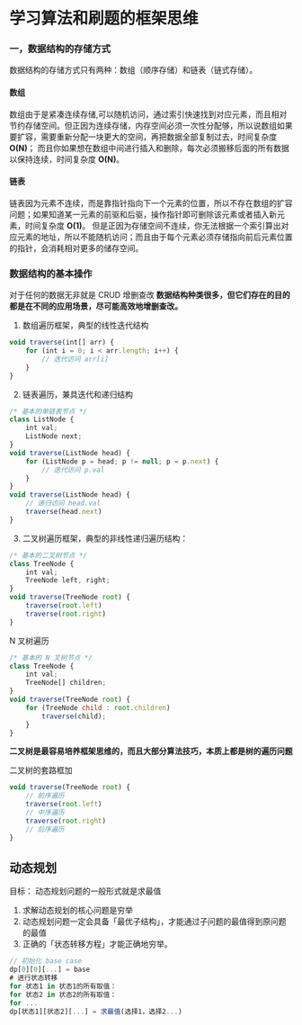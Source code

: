 # 学习算法和刷题的框架思维

### 一，数据结构的存储方式

数据结构的存储方式只有两种：数组（顺序存储）和链表（链式存储）。

#### 数组

数组由于是紧凑连续存储,可以随机访问，通过索引快速找到对应元素，而且相对节约存储空间。但正因为连续存储，内存空间必须一次性分配够，所以说数组如果要扩容，需要重新分配一块更大的空间，再把数据全部复制过去，时间复杂度 **O(N)**；
而且你如果想在数组中间进行插入和删除，每次必须搬移后面的所有数据以保持连续，时间复杂度 **O(N)**。

#### 链表

链表因为元素不连续，而是靠指针指向下一个元素的位置，所以不存在数组的扩容问题；如果知道某一元素的前驱和后驱，操作指针即可删除该元素或者插入新元素，时间复杂度 **O(1)**。
但是正因为存储空间不连续，你无法根据一个索引算出对应元素的地址，所以不能随机访问；而且由于每个元素必须存储指向前后元素位置的指针，会消耗相对更多的储存空间。

### 数据结构的基本操作

对于任何的数据无非就是 CRUD 增删查改
**数据结构种类很多，但它们存在的目的都是在不同的应用场景，尽可能高效地增删查改。**

1. 数组遍历框架，典型的线性迭代结构

```js
void traverse(int[] arr) {
    for (int i = 0; i < arr.length; i++) {
        // 迭代访问 arr[i]
    }
}
```

2. 链表遍历，兼具迭代和递归结构

```js
/* 基本的单链表节点 */
class ListNode {
    int val;
    ListNode next;
}
void traverse(ListNode head) {
    for (ListNode p = head; p != null; p = p.next) {
        // 迭代访问 p.val
    }
}
void traverse(ListNode head) {
    // 递归访问 head.val
    traverse(head.next)
}
```

3. 二叉树遍历框架，典型的非线性递归遍历结构：

```js
/* 基本的二叉树节点 */
class TreeNode {
    int val;
    TreeNode left, right;
}
void traverse(TreeNode root) {
    traverse(root.left)
    traverse(root.right)
}
```

N 叉树遍历

```js
/* 基本的 N 叉树节点 */
class TreeNode {
    int val;
    TreeNode[] children;
}
void traverse(TreeNode root) {
    for (TreeNode child : root.children)
        traverse(child);
    }
}
```

**二叉树是最容易培养框架思维的，而且大部分算法技巧，本质上都是树的遍历问题**

二叉树的套路框加

```js
void traverse(TreeNode root) {
    // 前序遍历
    traverse(root.left)
    // 中序遍历
    traverse(root.right)
    // 后序遍历
}
```

## 动态规划

目标： 动态规划问题的一般形式就是求最值

1. 求解动态规划的核心问题是穷举
2. 动态规划问题一定会具备「最优子结构」，才能通过子问题的最值得到原问题的最值
3. 正确的「状态转移方程」才能正确地穷举。

```js
// 初始化 base case
dp[0][0][...] = base
# 进行状态转移
for 状态1 in 状态1的所有取值：
for 状态2 in 状态2的所有取值：
for ...
dp[状态1][状态2][...] = 求最值(选择1，选择2...)
```
